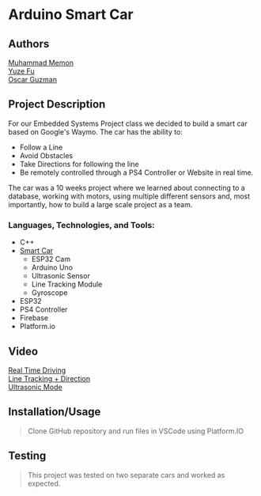 # Arduino Smart Car

## Authors
[Muhammad Memon](https://github.com/Nihal-m24)<br />
[Yuze Fu](https://github.com/fuyuze123)<br />
[Oscar Guzman](https://github.com/oscargzman)<br />


## Project Description
For our Embedded Systems Project class we decided to build a smart car based on Google's Waymo. The car has the ability to:
* Follow a Line
* Avoid Obstacles
* Take Directions for following the line
* Be remotely controlled through a PS4 Controller or Website in real time.

The car was a 10 weeks project where we learned about connecting to a database, working with motors, using multiple different sensors and, most importantly, how to build a large scale project as a team.

### Languages, Technologies, and Tools: <br />
* C++
* [Smart Car](https://www.naturl.link/rwLm4J)<br />
  * ESP32 Cam
  * Arduino Uno
  * Ultrasonic Sensor
  * Line Tracking Module
  * Gyroscope
* ESP32
* PS4 Controller
* Firebase
* Platform.io

## Video
[Real Time Driving](https://www.youtubeeducation.com/watch?v=3XRKom19BVg)<br />
[Line Tracking + Direction](https://www.youtubeeducation.com/watch?v=UbGKqon_jPc)<br />
[Ultrasonic Mode](https://www.youtubeeducation.com/watch?v=mKQeFSyhs5c)<br />

 ## Installation/Usage
 > Clone GitHub repository and run files in VSCode using Platform.IO <br />
 
 
 ## Testing
 > This project was tested on two separate cars and worked as expected.
 
  


 
